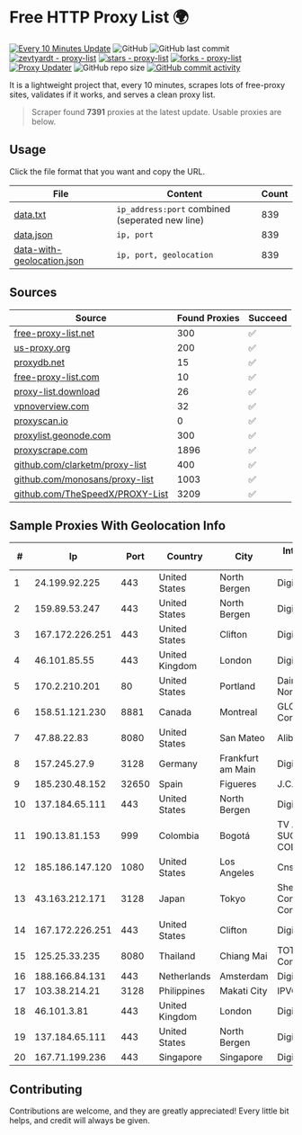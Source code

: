 
# Free HTTP Proxy List 🌍

[![Every 10 Minutes Update](https://github.com/mertguvencli/http-proxy-list/actions/workflows/main.yml/badge.svg?branch=main)](https://github.com/mertguvencli/http-proxy-list/actions/workflows/main.yml)
![GitHub](https://img.shields.io/github/license/mertguvencli/http-proxy-list)
![GitHub last commit](https://img.shields.io/github/last-commit/mertguvencli/http-proxy-list)
[![zevtyardt - proxy-list](https://img.shields.io/static/v1?label=zevtyardt&message=proxy-list&color=blue&logo=github)](https://github.com/zevtyardt/proxy-list "Go to GitHub repo")
[![stars - proxy-list](https://img.shields.io/github/stars/zevtyardt/proxy-list?style=social)](https://github.com/zevtyardt/proxy-list)
[![forks - proxy-list](https://img.shields.io/github/forks/zevtyardt/proxy-list?style=social)](https://github.com/zevtyardt/proxy-list)
[![Proxy Updater](https://github.com/zevtyardt/proxy-list/workflows/Proxy%20Updater/badge.svg)](https://github.com/zevtyardt/proxy-list/actions?query=workflow:"Proxy+Updater")
![GitHub repo size](https://img.shields.io/github/repo-size/zevtyardt/proxy-list)
[![GitHub commit activity](https://img.shields.io/github/commit-activity/m/zevtyardt/proxy-list?logo=commits)](https://github.com/zevtyardt/proxy-list/commits/main)

It is a lightweight project that, every 10 minutes, scrapes lots of free-proxy sites, validates if it works, and serves a clean proxy list.

> Scraper found **7391** proxies at the latest update. Usable proxies are below.

## Usage

Click the file format that you want and copy the URL.

|File|Content|Count|
|----|-------|-----|
|[data.txt](https://raw.githubusercontent.com/mertguvencli/http-proxy-list/main/proxy-list/data.txt)|`ip_address:port` combined (seperated new line)|839|
|[data.json](https://raw.githubusercontent.com/mertguvencli/http-proxy-list/main/proxy-list/data.json)|`ip, port`|839|
|[data-with-geolocation.json](https://raw.githubusercontent.com/mertguvencli/http-proxy-list/main/proxy-list/data-with-geolocation.json)|`ip, port, geolocation`|839|

## Sources

|Source|Found Proxies|Succeed|
|------|-------------|-------|
|[free-proxy-list.net](https://free-proxy-list.net)|300|✅|
|[us-proxy.org](https://www.us-proxy.org)|200|✅|
|[proxydb.net](http://proxydb.net)|15|✅|
|[free-proxy-list.com](https://free-proxy-list.com/?page=&port=&type%5B%5D=http&type%5B%5D=https&up_time=0&search=Search)|10|✅|
|[proxy-list.download](https://www.proxy-list.download/HTTP)|26|✅|
|[vpnoverview.com](https://vpnoverview.com/privacy/anonymous-browsing/free-proxy-servers)|32|✅|
|[proxyscan.io](https://www.proxyscan.io)|0|✅|
|[proxylist.geonode.com](https://proxylist.geonode.com/api/proxy-list?limit=300&page=1&sort_by=lastChecked&sort_type=desc&protocols=http,https)|300|✅|
|[proxyscrape.com](https://api.proxyscrape.com/v2/?request=displayproxies&protocol=http&timeout=10000&country=all&ssl=all&anonymity=all)|1896|✅|
|[github.com/clarketm/proxy-list](https://raw.githubusercontent.com/clarketm/proxy-list/master/proxy-list-raw.txt)|400|✅|
|[github.com/monosans/proxy-list](https://raw.githubusercontent.com/monosans/proxy-list/main/proxies/http.txt)|1003|✅|
|[github.com/TheSpeedX/PROXY-List](https://raw.githubusercontent.com/TheSpeedX/PROXY-List/master/http.txt)|3209|✅|


## Sample Proxies With Geolocation Info

|#|Ip|Port|Country|City|Internet Service Provider|
|-|--|----|-------|----|-------------------------|
|1|24.199.92.225|443|United States|North Bergen|DigitalOcean, LLC|
|2|159.89.53.247|443|United States|North Bergen|DigitalOcean, LLC|
|3|167.172.226.251|443|United States|Clifton|DigitalOcean, LLC|
|4|46.101.85.55|443|United Kingdom|London|DigitalOcean|
|5|170.2.210.201|80|United States|Portland|Daimler Trucks of North America LLC|
|6|158.51.121.230|8881|Canada|Montreal|GLOBALTELEHOST Corp.|
|7|47.88.22.83|8080|United States|San Mateo|Alibaba.com LLC|
|8|157.245.27.9|3128|Germany|Frankfurt am Main|DigitalOcean, LLC|
|9|185.230.48.152|32650|Spain|Figueres|J.C. TECNICS|
|10|137.184.65.111|443|United States|North Bergen|DigitalOcean, LLC|
|11|190.13.81.153|999|Colombia|Bogotá|TV AZTECA SUCURSAL COLOMBIA|
|12|185.186.147.120|1080|United States|Los Angeles|Cnservers LLC|
|13|43.163.212.171|3128|Japan|Tokyo|Shenzhen Tencent Computer Systems Company Limited|
|14|167.172.226.251|443|United States|Clifton|DigitalOcean, LLC|
|15|125.25.33.235|8080|Thailand|Chiang Mai|TOT Public Company Limited|
|16|188.166.84.131|443|Netherlands|Amsterdam|DigitalOcean, LLC|
|17|103.38.214.21|3128|Philippines|Makati City|IPVG|
|18|46.101.3.81|443|United Kingdom|London|DigitalOcean, LLC|
|19|137.184.65.111|443|United States|North Bergen|DigitalOcean, LLC|
|20|167.71.199.236|443|Singapore|Singapore|DigitalOcean, LLC|



## Contributing

Contributions are welcome, and they are greatly appreciated! Every
little bit helps, and credit will always be given.

